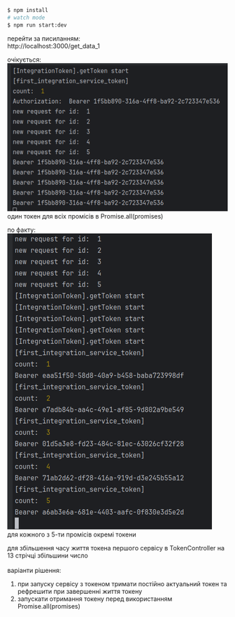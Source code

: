 
```bash
$ npm install
# watch mode
$ npm run start:dev
```

перейти за писиланням:</br>
http://localhost:3000/get_data_1</br>

 очікується:</br>
![img.png](img.png)</br>
один токен для всіх промісів в Promise.all(promises)</br>

по факту:</br>
![img_1.png](img_1.png)</br>
для кожного з 5-ти промісів окремі токени</br>

для збільшення часу життя токена першого сервісу в TokenController на 13 стрічці збільшини число</br>
</br>
варіанти рішення:</br>
1. при запуску сервісу з токеном тримати постійно актуальний токен та рефрешити при завершенні життя токену
2. запускати отримання токену перед використанням Promise.all(promises)</br>
